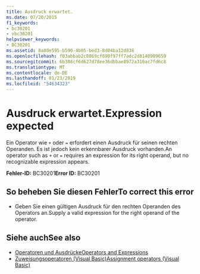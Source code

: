 ```yaml
---
title: Ausdruck erwartet.
ms.date: 07/20/2015
f1_keywords:
- bc30201
- vbc30201
helpviewer_keywords:
- BC30201
ms.assetid: 8a88e595-b590-4b05-bed3-8d04ba12d838
ms.openlocfilehash: f03abbab2c8869cf890f97ff7adc2d8140909659
ms.sourcegitcommit: 6b308cf6d627d78ee36dbbae8972a310ac7fd6c8
ms.translationtype: MT
ms.contentlocale: de-DE
ms.lasthandoff: 01/23/2019
ms.locfileid: "54634323"
---
```

# <a name="expression-expected"></a><span data-ttu-id="6da03-102">Ausdruck erwartet.</span><span class="sxs-lookup"><span data-stu-id="6da03-102">Expression expected</span></span>
<span data-ttu-id="6da03-103">Ein Operator wie `+` oder `=` erfordert einen Ausdruck für seinen rechten Operanden. Es ist jedoch kein erkennbarer Ausdruck vorhanden.</span><span class="sxs-lookup"><span data-stu-id="6da03-103">An operator such as `+` or `=` requires an expression for its right operand, but no recognizable expression appears.</span></span>  
  
 <span data-ttu-id="6da03-104">**Fehler-ID:** BC30201</span><span class="sxs-lookup"><span data-stu-id="6da03-104">**Error ID:** BC30201</span></span>  
  
## <a name="to-correct-this-error"></a><span data-ttu-id="6da03-105">So beheben Sie diesen Fehler</span><span class="sxs-lookup"><span data-stu-id="6da03-105">To correct this error</span></span>  
  
-   <span data-ttu-id="6da03-106">Geben Sie einen gültigen Ausdruck für den rechten Operanden des Operators an.</span><span class="sxs-lookup"><span data-stu-id="6da03-106">Supply a valid expression for the right operand of the operator.</span></span>  
  
## <a name="see-also"></a><span data-ttu-id="6da03-107">Siehe auch</span><span class="sxs-lookup"><span data-stu-id="6da03-107">See also</span></span>
- [<span data-ttu-id="6da03-108">Operatoren und Ausdrücke</span><span class="sxs-lookup"><span data-stu-id="6da03-108">Operators and Expressions</span></span>](../../visual-basic/programming-guide/language-features/operators-and-expressions/index.md)
- [<span data-ttu-id="6da03-109">Zuweisungsoperatoren (Visual Basic)</span><span class="sxs-lookup"><span data-stu-id="6da03-109">Assignment operators (Visual Basic)</span></span>](~/docs/visual-basic/language-reference/operators/assignment-operators.md)
